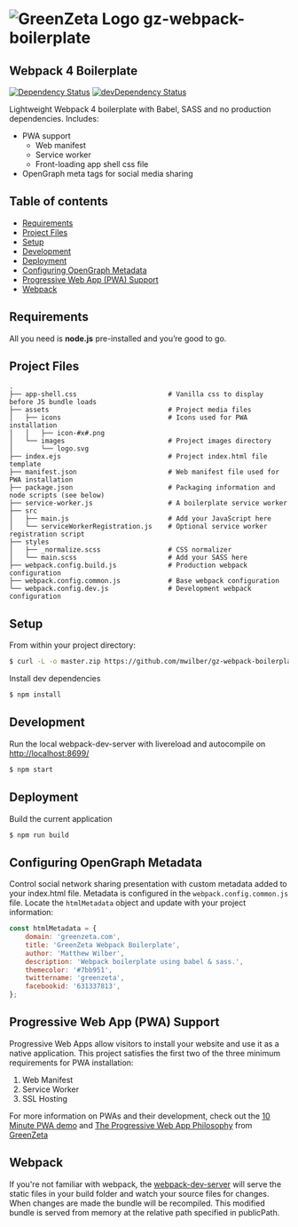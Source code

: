 # ![GreenZeta Logo](https://www.greenzeta.com/android-icon-72x72.png) gz-webpack-boilerplate
## Webpack 4 Boilerplate

[![Dependency Status](https://david-dm.org/mwilber/gz-webpack-boilerplate.svg)](https://david-dm.org/mwilber/gz-webpack-boilerplate)
[![devDependency Status](https://david-dm.org/mwilber/gz-webpack-boilerplate/dev-status.svg)](https://david-dm.org/mwilber/gz-webpack-boilerplate)

Lightweight Webpack 4 boilerplate with Babel, SASS and no production dependencies. Includes: 
* PWA support 
    * Web manifest
    * Service worker
    * Front-loading app shell css file
* OpenGraph meta tags for social media sharing

## Table of contents
- [Requirements](#requirements)
- [Project Files](#project-files)
- [Setup](#setup)
- [Development](#development)
- [Deployment](#deployment)
- [Configuring OpenGraph Metadata](#configuring-opengraph-metadata)
- [Progressive Web App (PWA) Support](#progressive-web-app-pwa-support)
- [Webpack](#webpack)

## Requirements
All you need is <b>node.js</b> pre-installed and you’re good to go.

## Project Files
```
.
├── app-shell.css                       # Vanilla css to display before JS bundle loads
├── assets                              # Project media files
│   ├── icons                           # Icons used for PWA installation
│   │   ├── icon-#x#.png
│   └── images                          # Project images directory
│       └── logo.svg            
├── index.ejs                           # Project index.html file template
├── manifest.json                       # Web manifest file used for PWA installation
├── package.json                        # Packaging information and node scripts (see below)
├── service-worker.js                   # A boilerplate service worker
├── src
│   ├── main.js                         # Add your JavaScript here
│   └── serviceWorkerRegistration.js    # Optional service worker registration script
├── styles
│   ├── _normalize.scss                 # CSS normalizer
│   └── main.scss                       # Add your SASS here
├── webpack.config.build.js             # Production webpack configuration
├── webpack.config.common.js            # Base webpack configuration
└── webpack.config.dev.js               # Development webpack configuration
```

## Setup
From within your project directory:
```sh
$ curl -L -o master.zip https://github.com/mwilber/gz-webpack-boilerplate/archive/master.zip && unzip master.zip && rm master.zip && mv -n ./gz-webpack-boilerplate-master/{.,}* ./ && rm -r ./gz-webpack-boilerplate-master
```
Install dev dependencies
```sh
$ npm install
```

## Development
Run the local webpack-dev-server with livereload and autocompile on [http://localhost:8699/](http://localhost:8699/)
```sh
$ npm start
```
## Deployment
Build the current application
```sh
$ npm run build
```

## Configuring OpenGraph Metadata
Control social network sharing presentation with custom metadata added to your index.html file. Metadata is configured in the `webpack.config.common.js` file. Locate the `htmlMetadata` object and update with your project information:
```js
const htmlMetadata = {
    domain: 'greenzeta.com',
    title: 'GreenZeta Webpack Boilerplate',
    author: 'Matthew Wilber',
    description: 'Webpack boilerplate using babel & sass.',
    themecolor: '#7bb951',
    twittername: 'greenzeta',
    facebookid: '631337813',
};
```

## Progressive Web App (PWA) Support
Progressive Web Apps allow visitors to install your website and use it as a native application. This project satisfies the first two of the three minimum requirements for PWA installation:
1. Web Manifest
2. Service Worker
3. SSL Hosting

For more information on PWAs and their development, check out the [10 Minute PWA demo](https://www.greenzeta.com/the-10-minute-progressive-web-app/) and [The Progressive Web App Philosophy](https://www.greenzeta.com/tessera/the-pwa-philosophy/) from [GreenZeta](http://greenzeta.com)

## Webpack
If you're not familiar with webpack, the [webpack-dev-server](https://webpack.js.org/configuration/dev-server/) will serve the static files in your build folder and watch your source files for changes.
When changes are made the bundle will be recompiled. This modified bundle is served from memory at the relative path specified in publicPath.
